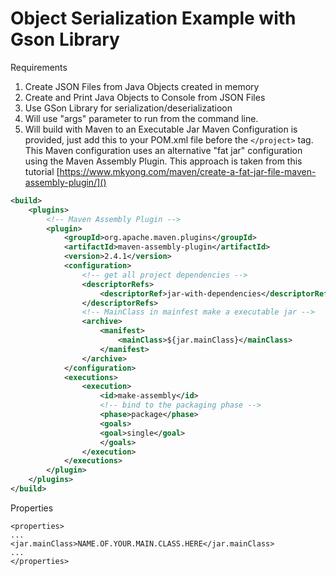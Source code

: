 # Object Serialization Example with Gson Library

Requirements
1) Create JSON Files from Java Objects created in memory
2) Create and Print Java Objects to Console from JSON Files
3) Use GSon Library for serialization/deserializatioon
4) Will use "args" parameter to run from the command line.
5) Will build with Maven to an Executable Jar
Maven Configuration is provided, just add this to your POM.xml file before the ```</project>``` tag.
This Maven configuration uses an alternative "fat jar" configuration using the Maven Assembly Plugin. This approach is taken from this tutorial
[https://www.mkyong.com/maven/create-a-fat-jar-file-maven-assembly-plugin/]()
```xml
<build>
    <plugins>
        <!-- Maven Assembly Plugin -->
        <plugin>
            <groupId>org.apache.maven.plugins</groupId>
            <artifactId>maven-assembly-plugin</artifactId>
            <version>2.4.1</version>
            <configuration>
                <!-- get all project dependencies -->
                <descriptorRefs>
                    <descriptorRef>jar-with-dependencies</descriptorRef>
                </descriptorRefs>
                <!-- MainClass in mainfest make a executable jar -->
                <archive>
                    <manifest>
                        <mainClass>${jar.mainClass}</mainClass>
                    </manifest>
                </archive>
            </configuration>
            <executions>
                <execution>
                    <id>make-assembly</id>
                    <!-- bind to the packaging phase -->
                    <phase>package</phase>
                    <goals>
                    <goal>single</goal>
                    </goals>
                </execution>
            </executions>
        </plugin>
    </plugins>
</build>

```
Properties
```
<properties>
...
<jar.mainClass>NAME.OF.YOUR.MAIN.CLASS.HERE</jar.mainClass>
...
</properties>
```


